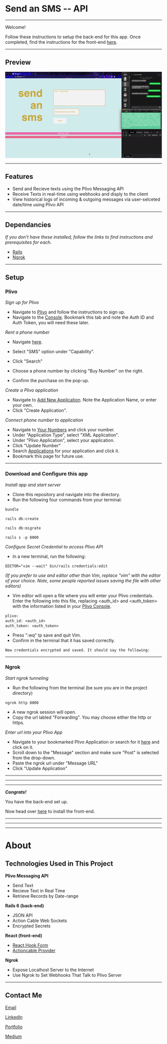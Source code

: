 # Send an SMS -- API
___
Welcome! 

Follow these instructions to setup the back-end for this app. 
Once completed, find the instructions for the front-end [here](https://github.com/Josh-Gotro/Plivo_client).

___
## Preview

![SendSMS GIF](images/sendsms.gif)
___
## Features
- Send and Recieve texts using the Plivo Messaging API
- Receive Texts in real-time using webhooks and disply to the client
- View historical logs of incoming & outgoing messages via user-selceted date/time using Plivo API
___
## Dependancies
*If you don't have these installed, follow the links to find instructions and prerequisites for each.* 
 - [Rails](https://guides.rubyonrails.org/getting_started.html#creating-a-new-rails-project-installing-rails)
 - [Ngrok](https://ngrok.com/download) 
___
## Setup

### Plivo
*Sign up for Plivo*
- Navigate to [Plivo](https://console.plivo.com/accounts/register/) and follow the instructions to sign up. 
- Navigate to the [Console](https://console.plivo.com/dashboard/). Bookmark this tab and note the Auth ID and Auth Token, you will need these later. 

*Rent a phone number*
- Navigate [here](https://console.plivo.com/phone-numbers/search/?). 
- Select "SMS" option under "Capability".

- Click "Search"
- Choose a phone number by clicking "Buy Number" on the right.
- Confirm the purchase on the pop-up.

*Create a Plivo application*

- Navigate to [Add New Application](https://console.plivo.com/sms/applications/add/?). Note the Application Name, or enter your own. 
- Click "Create Application". 

*Connect phone number to application*
- Navigate to [Your Numbers](https://console.plivo.com/active-phone-numbers/) and click your number. 
- Under "Application Type", select "XML Application".
- Under "Plivo Application", select your application. 
- Click "Update Number"
- Search [Applications](https://console.plivo.com/sms/applications/) for your application and click it. 
- Bookmark this page for future use. 
***
### Download and Configure this app
 *Install app and start server*
- Clone this repository and navigate into the directory. 
- Run the following four commands from your terminal:
```
bundle
```
```
rails db:create 
```
```
rails db:migrate
```
```
rails s -p 8000
```
*Configure Secret Credential to access Plivo API*
- In a new terminal, run the following:
```
EDITOR="vim --wait" bin/rails credentials:edit
```
*(If you prefer to use and editor other than Vim, replace "vim" with the editor of your choice. Note, some people reported issues saving the file with other editors)*
- Vim editor will open a file where you will enter your Plivo credentials. Enter the following into this file, replacing <auth_id> and <auth_token> with the information listed in your [Plivo Console](https://console.plivo.com/dashboard/).
```
plivo:
auth_id: <auth_id>
auth_token: <auth_token>
```
- Press ":wq" tp save and quit Vim. 
- Confirm in the terminal that it has saved correctly. 
```
New credentials encrypted and saved. It should say the following:
```
***
### Ngrok
*Start ngrok tunneling*
- Run the following from the terminal (be sure you are in the project directory)
```
ngrok http 8000
```
- A new ngrok session will open. 
- Copy the url labled "Forwarding". You may choose either the http or https.

*Enter url into your Plivo App*
- Navigate to your bookmarked Plivo Application or search for it [here](https://console.plivo.com/sms/applications/) and click on it.
- Scroll down to the "Message" section and make sure "Post" is selected from the drop-down. 
- Paste the ngrok url under "Message URL"
- Click "Update Application"
___
***
***
***Congrats!*** 

You have the back-end set up. 

Now head over [here](https://github.com/Josh-Gotro/Plivo_client) to install the front-end.

***
***


___
# About
## Technologies Used in This Project
**Plivo Messaging API**
- Send Text
- Recieve Text in Real Time
- Retrieve Records by Date-range

**Rails 6 (back-end)**
- JSON API 
- Action Cable Web Sockets
- Encrypted Secrets 

**React (front-end)**
- [React Hook Form](https://react-hook-form.com/)
- [Actioncable Provider](https://www.npmjs.com/package/react-actioncable-provider)

**Ngrok**
- Expose Localhost Server to the Internet
- Use Ngrok to Set Webhooks That Talk to Plivo Server
___
## Contact Me


[Email](joshuagauthreaux@gmail.com)

[LinkedIn](https://www.linkedin.com/in/josh-gauthreaux/)

[Portfolio](https://www.joshgotro.com)

[Medium](https://medium.com/@joshuagauthreaux)


